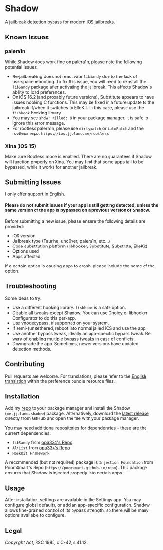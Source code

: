 # Shadow

A jailbreak detection bypass for modern iOS jailbreaks.

## Known Issues

### palera1n

While Shadow does work fine on palera1n, please note the following potential issues:

* Re-jailbreaking does not reactivate `libSandy` due to the lack of userspace rebooting. To fix this issue, you will need to reinstall the `libSandy` package after activating the jailbreak. This affects Shadow's ability to load preferences.
* On iOS 16.2 (and probably future versions), Substitute appears to have issues hooking C functions. This may be fixed in a future update to the jailbreak if/when it switches to ElleKit. In this case, please use the `fishhook` hooking library.
* You may see `shdw: Killed: 9` in your package manager. It is safe to ignore this error message.
* For rootless palera1n, please use `dirtypatch` or `AutoPatch` and the rootless repo: `https://ios.jjolano.me/rootless`

### Xina (iOS 15)

Make sure Rootless mode is enabled. There are no guarantees if Shadow will function properly on Xina. You may find that some apps fail to be bypassed, while it works for another jailbreak.

## Submitting Issues

I only offer support in English.

#### Please do not submit issues if your app is still getting detected, unless the same version of the app is bypassed on a previous version of Shadow.

Before submitting a new issue, please ensure the following details are provided:

* iOS version
* Jailbreak type (Taurine, unc0ver, palera1n, etc...)
* Code substitution platform (libhooker, Substitute, Substrate, ElleKit)
* Options used
* Apps affected

If a certain option is causing apps to crash, please include the name of the option.

## Troubleshooting

Some ideas to try:

* Use a different hooking library. `fishhook` is a safe option.
* Disable all tweaks except Shadow. You can use Choicy or libhooker Configurator to do this per-app.
* Use vnodebypass, if supported on your system.
* If semi-(un)tethered, reboot into normal jailed iOS and use the app.
* Use another bypass tweak, ideally an app-specific bypass tweak. Be wary of enabling multiple bypass tweaks in case of conflicts.
* Downgrade the app. Sometimes, newer versions have updated detection methods.

## Contributing

Pull requests are welcome. For translations, please refer to the [English translation](ShadowSettings.bundle/Resources/en.lproj/) within the preference bundle resource files.

## Installation

Add my [repo](https://ios.jjolano.me) to your package manager and install the Shadow (`me.jjolano.shadow`) package. Alternatively, download the [latest release](https://github.com/jjolano/shadow/releases/latest) directly from GitHub and open the file with your package manager.

You may need additional repositories for dependencies - these are the current dependencies:

* `libSandy` from [opa334's Repo](https://opa334.github.io)
* `AltList` from [opa334‘s Repo](https://opa334.github.io)
* `HookKit Framework`

A recommended (but not required) package is `Injection Foundation` from PoomSmart's Repo (`https://poomsmart.github.io/repo`). This package ensures that Shadow is injected properly into certain apps.

## Usage

After installation, settings are available in the Settings app. You may configure global defaults, or add an app-specific configuration. Shadow allows fine-grained control of its bypass strength, so there will be many options available to configure.

## Legal

*Copyright Act*, RSC 1985, c C-42, s 41.12.
